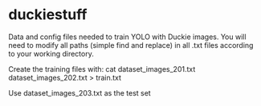 # duckiestuff

Data and config files needed to train YOLO with Duckie images. You will need to modify all paths (simple find and replace) in all .txt files according to your working directory.

Create the training files with: cat  dataset_images_201.txt dataset_images_202.txt > train.txt

Use dataset_images_203.txt as the test set
